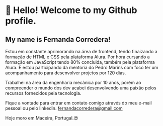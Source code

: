# 👋 Hello! Welcome to my Github profile.
## My name is Fernanda Corredera!

Estou em constante aprimorando na área de frontend, tendo finaizando a formação de HTML e CSS pela plataforma Alura. 
Por hora cursando a formação em JavaScript tendo 80% concluida, também pela plataforma Alura.
E estou participando da mentoria do Pedro Marins com foco ter um acompanhamento para desenvolver projetos por 120 dias.

Trabalhei na área da engenharia mecânica por 10 anos, porém ao compreender o mundo dos dev acabei desenvolvendo uma paixão pelos recursos fornecidos pela tecnologia.

Fique a vontade para entrar em contato comigo através do meu e-mail pessoal ou pelo linkedin.
fernandacorredera@gmail.com

Hoje moro em Maceira, Portugal.:heart_eyes:

          
          
          
          
